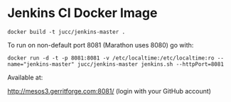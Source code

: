# Jenkins CI Docker Image

	docker build -t jucc/jenkins-master .

To run on non-default port 8081 (Marathon uses 8080) go with:

	docker run -d -t -p 8081:8081 -v /etc/localtime:/etc/localtime:ro --name="jenkins-master" jucc/jenkins-master jenkins.sh --httpPort=8081


Available at:

  http://mesos3.gerritforge.com:8081/  (login with your GitHub account)
